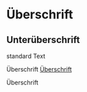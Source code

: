 # Überschrift
## Unterüberschrift
standard Text

Überschrift
[Überschrift](#einf)

Überschrift<a name="einf"></a>
